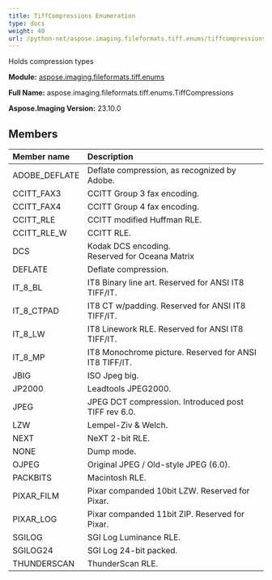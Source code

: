 ```yaml
---
title: TiffCompressions Enumeration
type: docs
weight: 40
url: /python-net/aspose.imaging.fileformats.tiff.enums/tiffcompressions/
---
```


Holds compression types

**Module:** [aspose.imaging.fileformats.tiff.enums](/imaging/python-net/aspose.imaging.fileformats.tiff.enums/)

**Full Name:** aspose.imaging.fileformats.tiff.enums.TiffCompressions

**Aspose.Imaging Version:** 23.10.0

## **Members**
| **Member name** | **Description** |
| :- | :- |
| ADOBE_DEFLATE | Deflate compression, as recognized by Adobe. |
| CCITT_FAX3 | CCITT Group 3 fax encoding. |
| CCITT_FAX4 | CCITT Group 4 fax encoding. |
| CCITT_RLE | CCITT modified Huffman RLE. |
| CCITT_RLE_W | CCITT RLE. |
| DCS | Kodak DCS encoding.<br/>              Reserved for Oceana Matrix |
| DEFLATE | Deflate compression. |
| IT_8_BL | IT8 Binary line art. Reserved for ANSI IT8 TIFF/IT. |
| IT_8_CTPAD | IT8 CT w/padding. Reserved for ANSI IT8 TIFF/IT. |
| IT_8_LW | IT8 Linework RLE. Reserved for ANSI IT8 TIFF/IT. |
| IT_8_MP | IT8 Monochrome picture. Reserved for ANSI IT8 TIFF/IT. |
| JBIG | ISO Jpeg big. |
| JP2000 | Leadtools JPEG2000. |
| JPEG | JPEG DCT compression. Introduced post TIFF rev 6.0. |
| LZW | Lempel-Ziv &amp; Welch. |
| NEXT | NeXT 2-bit RLE. |
| NONE | Dump mode. |
| OJPEG | Original JPEG / Old-style JPEG (6.0). |
| PACKBITS | Macintosh RLE. |
| PIXAR_FILM | Pixar companded 10bit LZW. Reserved for Pixar. |
| PIXAR_LOG | Pixar companded 11bit ZIP. Reserved for Pixar. |
| SGILOG | SGI Log Luminance RLE. |
| SGILOG24 | SGI Log 24-bit packed. |
| THUNDERSCAN | ThunderScan RLE. |
